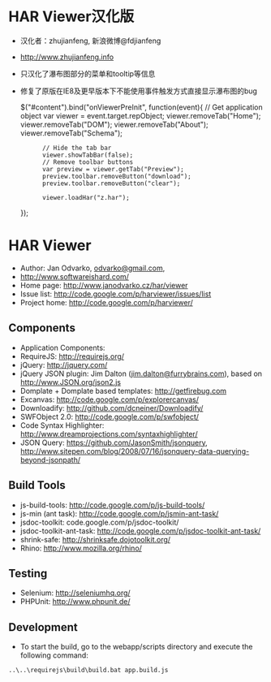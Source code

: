 HAR Viewer汉化版
================
* 汉化者：zhujianfeng, 新浪微博@fdjianfeng
* http://www.zhujianfeng.info
* 只汉化了瀑布图部分的菜单和tooltip等信息
* 修复了原版在IE8及更早版本下不能使用事件触发方式直接显示瀑布图的bug

	$("#content").bind("onViewerPreInit", function(event){
		    // Get application object
		    var viewer = event.target.repObject;
			viewer.removeTab("Home");
		    viewer.removeTab("DOM");
		    viewer.removeTab("About");
		    viewer.removeTab("Schema");

		    // Hide the tab bar
		    viewer.showTabBar(false);
		    // Remove toolbar buttons
		    var preview = viewer.getTab("Preview");
		    preview.toolbar.removeButton("download");
		    preview.toolbar.removeButton("clear");

		    viewer.loadHar("z.har");
	});

HAR Viewer
==========

* Author: Jan Odvarko, odvarko@gmail.com,
* http://www.softwareishard.com/
* Home page: http://www.janodvarko.cz/har/viewer
* Issue list: http://code.google.com/p/harviewer/issues/list
* Project home: http://code.google.com/p/harviewer/

Components
----------
* Application Components:
* RequireJS: http://requirejs.org/
* jQuery: http://jquery.com/
* jQuery JSON plugin: Jim Dalton (jim.dalton@furrybrains.com), based on http://www.JSON.org/json2.js
* Domplate + Domplate based templates: http://getfirebug.com
* Excanvas: http://code.google.com/p/explorercanvas/
* Downloadify: http://github.com/dcneiner/Downloadify/
* SWFObject 2.0: http://code.google.com/p/swfobject/
* Code Syntax Highlighter: http://www.dreamprojections.com/syntaxhighlighter/
* JSON Query: https://github.com/JasonSmith/jsonquery, http://www.sitepen.com/blog/2008/07/16/jsonquery-data-querying-beyond-jsonpath/

Build Tools
-----------
* js-build-tools: http://code.google.com/p/js-build-tools/
* js-min (ant task): http://code.google.com/p/jsmin-ant-task/
* jsdoc-toolkit: code.google.com/p/jsdoc-toolkit/
* jsdoc-toolkit-ant-task: http://code.google.com/p/jsdoc-toolkit-ant-task/
* shrink-safe: http://shrinksafe.dojotoolkit.org/
* Rhino: http://www.mozilla.org/rhino/

Testing
-------
* Selenium: http://seleniumhq.org/
* PHPUnit: http://www.phpunit.de/

Development
-----------
* To start the build, go to the webapp/scripts directory and execute the following command:

`..\..\requirejs\build\build.bat app.build.js`
